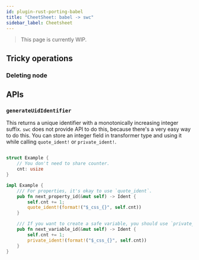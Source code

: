 ```yaml
---
id: plugin-rust-porting-babel
title: "CheetSheet: babel -> swc"
sidebar_label: Cheetsheet
---
```


> This page is currently WIP.

## Tricky operations

### Deleting node

## APIs

### `generateUidIdentifier`

This returns a unique identifier with a monotonically increasing integer suffix.
`swc` does not provide API to do this, because there's a very easy way to do this.
You can store an integer field in transformer type and using it while calling `quote_ident!` or `private_ident!`.

```rust

struct Example {
    // You don't need to share counter.
    cnt: usize
}

impl Example {
    /// For properties, it's okay to use `quote_ident`.
    pub fn next_property_id(&mut self) -> Ident {
        self.cnt += 1;
        quote_ident!(format!("$_css_{}", self.cnt))
    }

    /// If you want to create a safe variable, you should use `private_ident`
    pub fn next_variable_id(&mut self) -> Ident {
        self.cnt += 1;
        private_ident!(format!("$_css_{}", self.cnt))
    }
}


```
